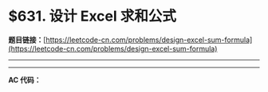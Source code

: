 # $631. 设计 Excel 求和公式

**题目链接：**[https://leetcode-cn.com/problems/design-excel-sum-formula](https://leetcode-cn.com/problems/design-excel-sum-formula)

---

<Cards card="leetcode_631_design-excel-sum-formula"></Cards>

---

**AC 代码：**

```java

```